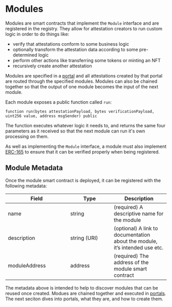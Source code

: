 # Modules

Modules are smart contracts that implement the `Module` interface and are registered in the registry.  They allow for attestation creators to run custom logic in order to do things like:

* verify that attestations conform to some business logic
* optionally transform the attestation data according to some pre-determined logic
* perform other actions like transferring some tokens or minting an NFT
* recursively create another attestation

Modules are specified in a [portal](portals.md) and all attestations created by that portal are routed through the specified modules.  Modules can also be chained together so that the output of one module becomes the input of the next module.

Each module exposes a public function called `run`:

`function run(bytes attestationPayload, bytes verificationPayload, uint256 value, address msgSender) public`

The function executes whatever logic it needs to, and returns the same four parameters as it received so that the next module can run it's own processing on them.

As well as implementing the `Module` interface, a module must also implement [ERC-165](https://eips.ethereum.org/EIPS/eip-165) to ensure that it can be verified properly when being registered.

## Module Metadata

Once the module smart contract is deployed, it can be registered with the following metadata:

<table><thead><tr><th width="179">Field</th><th width="120">Type</th><th>Description</th></tr></thead><tbody><tr><td>name</td><td>string</td><td>(required) A descriptive name for the module</td></tr><tr><td>description</td><td>string (URI)</td><td>(optional) A link to documentation about the module, it’s intended use etc.</td></tr><tr><td>moduleAddress</td><td>address</td><td>(required) The address of the module smart contract</td></tr></tbody></table>

The metadata above is intended to help to discover modules that can be reused once created.  Modues are chained together and executed in [portals](portals.md).  The next seciton dives into portals, what they are, and how to create them.
